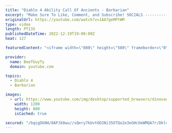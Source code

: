 ```yaml
---
title: "Diablo 4 Ability Call Of Ancients - Barbarian"
excerpt: "Make Sure To Like, Comment, and Subscribe! SOCIALS ---------------------------------------------- Join Our ..."
originalUrl: https://youtube.com/watch?v=1AA7geMPtWM
type: video
length: PT13S
publishedDateTime: 2022-12-19T19:00:00Z
heat: 127

featuredContent: "<iframe width=\"800\" height=\"500\" frameborder=\"0\" src=\"https://www.youtube.com/embed/1AA7geMPtWM\" allow=\"accelerometer; autoplay; encrypted-media; gyroscope; picture-in-picture\" allowfullscreen></iframe>"

provider:
  name: BeefGuyTy
  domain: youtube.com

topics:
  - Diablo 4
  - Barbarian

images:
  - url: https://www.youtube.com/img/desktop/supported_browsers/dinosaur.png
    width: 1200
    height: 800
    isCached: true

secured: "/bqigDkNH/8APJk0wu//sQery7kUvt6D2Ni35OTQo2o3eGHcOeWMQA7r/Dklq7pBdF3eULvQst5TEueHhgpLWlS3wVG7Jtxe4DNTOr5pkHH6jp8h9G6Q3BWfmLNwQB6zdTBzDuuNpO/0UNDxX6tQOWXfv5OXwhPpYExFUg6cFp7e25v1c6DAUaQtbwRszgLMN/tXy/I+VFwoa75y9BdLcnhnDYeMiTE1WdQL7W/L2A3GmRWgqeUEKflAhpGN3xAHkqhVOVh9tqE6iA/qSCryL0HkiIHvAlg9/+RWPKh2C20VCoRwHjFmwhsjVjAMbNvuLJiu1Xr8+2V0ArVNYKMhcsqmsj0zG+BLMYutC/93muMG5GJ2Ii3mawSTt+en9mwWjowlgr2ZoYUS1UoFo+OJpVUKHw2GkBPUWJXVopkHz+E=;Hbc3kz60R6GO/pgyxc4+4w=="
---
```


